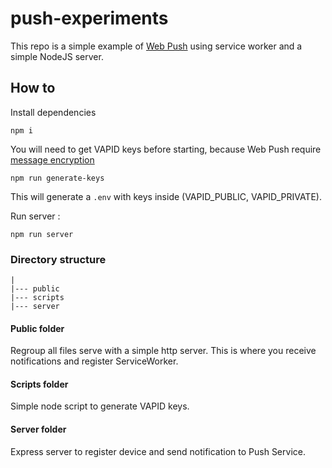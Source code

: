 # push-experiments

This repo is a simple example of [Web Push](https://tools.ietf.org/html/rfc8030) using service worker and a simple NodeJS server.

## How to

Install dependencies
```
npm i
```
You will need to get VAPID keys before starting, because Web Push require [message encryption](https://tools.ietf.org/html/rfc8291)

```
npm run generate-keys
```
This will generate a `.env` with keys inside (VAPID_PUBLIC, VAPID_PRIVATE).

Run server :

```
npm run server
```

### Directory structure

```
|
|--- public
|--- scripts
|--- server

```

#### Public folder

Regroup all files serve with a simple http server. This is where you
receive notifications and register ServiceWorker.

#### Scripts folder

Simple node script to generate VAPID keys.

#### Server folder

Express server to register device and send notification to Push Service.

